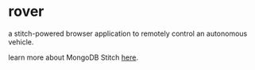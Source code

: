 # rover

a stitch-powered browser application to remotely control an autonomous vehicle.

learn more about MongoDB Stitch [here](https://docs.mongodb.com/stitch/).
